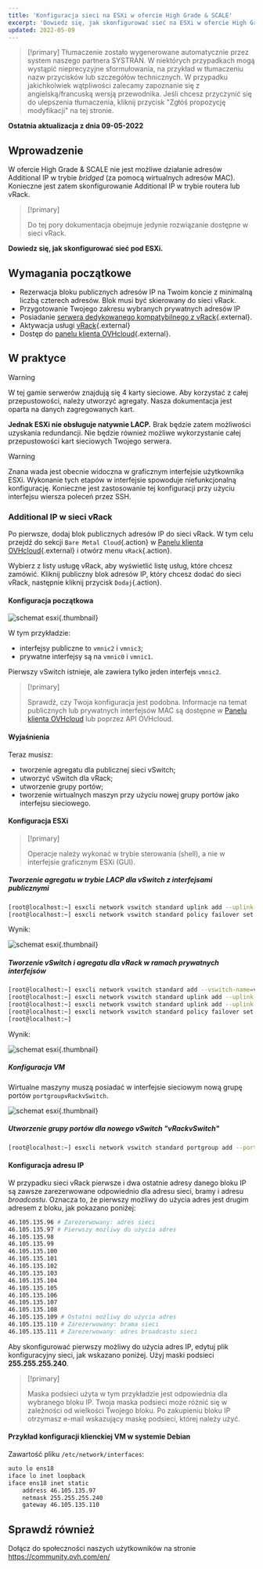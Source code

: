 ```yaml
---
title: 'Konfiguracja sieci na ESXi w ofercie High Grade & SCALE'
excerpt: 'Dowiedz się, jak skonfigurować sieć na ESXi w ofercie High Grade & SCALE'
updated: 2022-05-09
---
```


> [!primary]
> Tłumaczenie zostało wygenerowane automatycznie przez system naszego partnera SYSTRAN. W niektórych przypadkach mogą wystąpić nieprecyzyjne sformułowania, na przykład w tłumaczeniu nazw przycisków lub szczegółów technicznych. W przypadku jakichkolwiek wątpliwości zalecamy zapoznanie się z angielską/francuską wersją przewodnika. Jeśli chcesz przyczynić się do ulepszenia tłumaczenia, kliknij przycisk "Zgłóś propozycję modyfikacji" na tej stronie.
>

**Ostatnia aktualizacja z dnia 09-05-2022**

## Wprowadzenie

W ofercie High Grade & SCALE nie jest możliwe działanie adresów Additional IP w trybie *bridged* (za pomocą wirtualnych adresów MAC). Konieczne jest zatem skonfigurowanie Additional IP w trybie routera lub vRack.

> [!primary]
>
> Do tej pory dokumentacja obejmuje jedynie rozwiązanie dostępne w sieci vRack.
>

**Dowiedz się, jak skonfigurować sieć pod ESXi.**

## Wymagania początkowe

* Rezerwacja bloku publicznych adresów IP na Twoim koncie z minimalną liczbą czterech adresów. Blok musi być skierowany do sieci vRack.
* Przygotowanie Twojego zakresu wybranych prywatnych adresów IP
* Posiadanie [serwera dedykowanego kompatybilnego z vRack](https://www.ovhcloud.com/pl/bare-metal/){.external}.
* Aktywacja usługi [vRack](https://www.ovh.pl/rozwiazania/vrack/){.external}
* Dostęp do [panelu klienta OVHcloud](https://www.ovh.com/auth/?action=gotomanager&from=https://www.ovh.pl/&ovhSubsidiary=pl){.external}.

## W praktyce

> [!warning]
>
> W tej gamie serwerów znajdują się 4 karty sieciowe. Aby korzystać z całej przepustowości, należy utworzyć agregaty. Nasza dokumentacja jest oparta na danych zagregowanych kart.
>
> **Jednak ESXi nie obsługuje natywnie LACP.**
> Brak będzie zatem możliwości uzyskania redundancji. Nie będzie również możliwe wykorzystanie całej przepustowości kart sieciowych Twojego serwera.
>

> [!warning]
>
> Znana wada jest obecnie widoczna w graficznym interfejsie użytkownika ESXi. Wykonanie tych etapów w interfejsie spowoduje niefunkcjonalną konfigurację. Konieczne jest zastosowanie tej konfiguracji przy użyciu interfejsu wiersza poleceń przez SSH.
>

### Additional IP w sieci vRack

Po pierwsze, dodaj blok publicznych adresów IP do sieci vRack. W tym celu przejdź do sekcji `Bare Metal Cloud`{.action} w [Panelu klienta OVHcloud](https://www.ovh.com/auth/?action=gotomanager&from=https://www.ovh.pl/&ovhSubsidiary=pl){.external} i otwórz menu `vRack`{.action}.

Wybierz z listy usługę vRack, aby wyświetlić listę usług, które chcesz zamówić. Kliknij publiczny blok adresów IP, który chcesz dodać do sieci vRack, następnie kliknij przycisk `Dodaj`{.action}.

#### Konfiguracja początkowa

![schemat esxi](images/schema_esxi_A01_2022.png){.thumbnail}

W tym przykładzie:

* interfejsy publiczne to `vmnic2` i `vmnic3`;
* prywatne interfejsy są na `vmnic0` i `vmnic1`.

Pierwszy vSwitch istnieje, ale zawiera tylko jeden interfejs `vmnic2`.

> [!primary]
>
> Sprawdź, czy Twoja konfiguracja jest podobna. Informacje na temat publicznych lub prywatnych interfejsów MAC są dostępne w [Panelu klienta OVHcloud](https://www.ovh.com/auth/?action=gotomanager&from=https://www.ovh.com/fr/&ovhSubsidiary=fr) lub poprzez API OVHcloud.
>

#### Wyjaśnienia

Teraz musisz:

* tworzenie agregatu dla publicznej sieci vSwitch;
* utworzyć vSwitch dla vRack;
* utworzenie grupy portów;
* tworzenie wirtualnych maszyn przy użyciu nowej grupy portów jako interfejsu sieciowego.

#### Konfiguracja ESXi

> [!primary]
>
> Operacje należy wykonać w trybie sterowania (shell), a nie w interfejsie graficznym ESXi (GUI).
>

##### **Tworzenie agregatu w trybie LACP dla vSwitch z interfejsami publicznymi**

```bash
[root@localhost:~] esxcli network vswitch standard uplink add --uplink-name=vmnic3 --vswitch-name=vSwitch0
[root@localhost:~] esxcli network vswitch standard policy failover set -l iphash -v vSwitch0
```

Wynik:

![schemat esxi](images/schema_esxi_A02_2022.png){.thumbnail}

##### **Tworzenie vSwitch i agregatu dla vRack w ramach prywatnych interfejsów**

```bash
[root@localhost:~] esxcli network vswitch standard add --vswitch-name=vRackvSwitch
[root@localhost:~] esxcli network vswitch standard uplink add --uplink-name=vmnic0 --vswitch-name=vRackvSwitch
[root@localhost:~] esxcli network vswitch standard uplink add --uplink-name=vmnic1 --vswitch-name=vRackvSwitch
[root@localhost:~] esxcli network vswitch standard policy failover set -l iphash -v vRackvSwitch
[root@localhost:~] 
```

Wynik:

![schemat esxi](images/schema_esxi_A03_2022.png){.thumbnail}

##### **Konfiguracja VM**

Wirtualne maszyny muszą posiadać w interfejsie sieciowym nową grupę portów `portgroupvRackvSwitch`.

![schemat esxi](images/schema_esxi_A04_2022.png){.thumbnail}

##### **Utworzenie grupy portów dla nowego vSwitch "vRackvSwitch"**

```bash
[root@localhost:~] esxcli network vswitch standard portgroup add --portgroup-name=portgroupvRackvSwitch --vswitch-name=vRackvSwitch
```

#### Konfiguracja adresu IP

W przypadku sieci vRack pierwsze i dwa ostatnie adresy danego bloku IP są zawsze zarezerwowane odpowiednio dla adresu sieci, bramy i adresu *broadcastu*. Oznacza to, że pierwszy możliwy do użycia adres jest drugim adresem z bloku, jak pokazano poniżej:

```sh
46.105.135.96 # Zarezerwowany: adres sieci
46.105.135.97 # Pierwszy możliwy do użycia adres
46.105.135.98
46.105.135.99
46.105.135.100
46.105.135.101
46.105.135.102
46.105.135.103
46.105.135.104
46.105.135.105
46.105.135.106
46.105.135.107
46.105.135.108
46.105.135.109 # Ostatni możliwy do użycia adres
46.105.135.110 # Zarezerwowany: brama sieci
46.105.135.111 # Zarezerwowany: adres broadcastu sieci
```

Aby skonfigurować pierwszy możliwy do użycia adres IP, edytuj plik konfiguracyjny sieci, jak wskazano poniżej. Użyj maski podsieci **255.255.255.240**.

> [!primary]
>
> Maska podsieci użyta w tym przykładzie jest odpowiednia dla wybranego bloku IP. Twoja maska podsieci może różnić się w zależności od wielkości Twojego bloku. Po zakupieniu bloku IP otrzymasz e-mail wskazujący maskę podsieci, której należy użyć.
>

#### Przykład konfiguracji klienckiej VM w systemie Debian

Zawartość pliku `/etc/network/interfaces`:

```bash
auto lo ens18
iface lo inet loopback
iface ens18 inet static
    address 46.105.135.97
    netmask 255.255.255.240
    gateway 46.105.135.110
```

## Sprawdź również

Dołącz do społeczności naszych użytkowników na stronie <https://community.ovh.com/en/>
